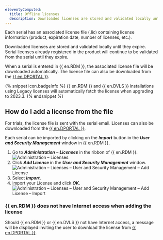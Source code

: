 ```yaml
---
eleventyComputed:
  title: Offline licenses 
  description: Downloaded licenses are stored and validated locally until they expire. Serial licenses already registered in the product will continue to be validated from the serial until they expire.
---
```


Each serial has an associated license file (.lic) containing license information (product, expiration date, number of licenses, etc.).

Downloaded licenses are stored and validated locally until they expire. Serial licenses already registered in the product will continue to be validated from the serial until they expire.

When a serial is entered in {{ en.RDM }}, the associated license file will be downloaded automatically. The license file can also be downloaded from the [{{ en.DPORTAL }}](portal.devolutions.com).

{% snippet icon.badgeInfo %}
{{ en.RDM }} and {{ en.DVLS }} installations using Legacy licenses will automatically fetch the license when upgrading to 2023.3.
{% endsnippet %}  

## How do I add a license from the file

For trials, the license file is sent with the serial email. Licenses can also be downloaded from the [{{ en.DPORTAL }}](portal.devolutions.com).

Each serial can be imported by clicking on the ***Import*** button in the ***User and Security Management*** window in {{ en.RDM }}. 

1. Go to ***Administration*** – ***Licenses*** in the ribbon of {{ en.RDM }}.  
![Administration – Licenses](https://webdevolutions.blob.core.windows.net/docs/en/rdm/windows/RDMWin6144.png)  
1. Click ***Add License*** in the ***User and Security Management*** window.
![Administration – Licenses – User and Security Management – Add License](https://webdevolutions.blob.core.windows.net/docs/en/rdm/windows/RDMWin6146.png)
1. Select ***Import***.
1. Import your License and click ***OK***.
![Administration – Licenses – User and Security Management – Add License – Import](https://webdevolutions.blob.core.windows.net/docs/en/rdm/windows/RDMWin6147.png)

### {{ en.RDM }} does not have Internet access when adding the license

Should {{ en.RDM }} or {{ en.DVLS }} not have Internet access, a message will be displayed inviting the user to download the license from [{{ en.DPORTAL }}](portal.devolutions.com).


